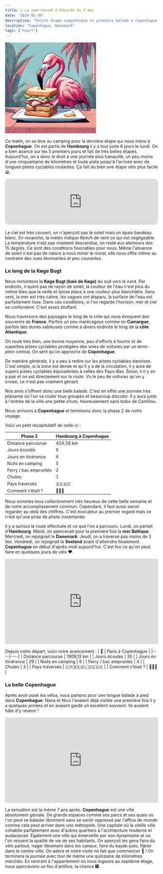 ```yaml
---
title: 🥪 Le smørrebrød d'Eduardo du 4 mai
date: "2024-05-04"
description: "Petite étape sympathique et première balade à Copenhague !"
location: "Copenhague, Danemark"
tags: ["heart"]
---
```


![Smorrebrod d'Eduardo](../smorrebrod_eduardo.png)

Ce matin, on se lève au camping pour la dernière étape qui nous mène à **Copenhague**. On est partis de **Hambourg** il y a tout juste 6 jours le lundi. On a bien avancé sur les 5 premiers jours et fait de très belles étapes. Aujourd'hui, on a donc le droit à une journée plus tranquille, un peu moins d'une cinquantaine de kilomètres et toute plate jusqu'à l'arrivée avec de longues pistes cyclables roulantes. Ça fait du bien une étape vélo plus facile 😀.

<iframe style="border-radius:12px" src="https://open.spotify.com/embed/track/0wtHjEAzLYYyGuk2WtpGwS?utm_source=generator" width="100%" height="152" frameBorder="0" allow="autoplay; clipboard-write; encrypted-media; picture-in-picture" loading="lazy"></iframe>

Le ciel est très couvert, on n'aperçoit pas le soleil mais un épais bandeau blanc. En revanche, la météo indique 6km/h de vent ce qui est négligeable. La température n'est pas vraiment descendue, on reste aux alentours des 15 degrés. Ce sont des conditions favorables pour nous. Même l'absence de soleil n'est pas de nature à nous miner le moral, elle nous offre même au contraire des vues étonnantes et peu courantes.

### Le long de la Køge Bugt

Nous remontons la **Køge Bugt (baie de Køge)** du sud vers le nord. Par endroits, n'ayant pas de rayon de soleil, la couleur de l'eau n'est plus du même bleu que la veille et laisse place à une couleur plus blanchâtre. Sans vent, la mer est très calme, les vagues ont disparu, la surface de l'eau est parfaitement lisse. Dans ces conditions, si l'on regarde l'horizon, mer et ciel se confondent. C'est assez bluffant.

Nous traversons des paysages le long de la côte qui nous évoquent des souvenirs de **France**. Parfois un peu marécageux comme en **Camargue**, parfois des dunes sableuses comme à divers endroits le long de la **côte Atlantique**.

On roule très bien, une bonne moyenne, peu d'efforts à fournir et de superbes pistes cyclables protégées des voies de voitures par un terre-plein central. On sent qu'on approche de **Copenhague**.

De manière générale, il y a peu à redire sur les pistes cyclables danoises. C'est simple, si la zone est dense et qu'il y a de la circulation, il y aura de supers pistes cyclables équivalentes à celles des Pays-Bas. Sinon, il n'y en a pas et on est directement sur la route. Vu le peu de voitures qu'on y croise, ce n'est pas vraiment gênant.

Nos amis s'offrent donc une belle balade. C'est en effet une journée très plaisante où l'on va rouler tous groupés et beaucoup discuter. Il y aura juste à l'entrée de la ville une petite chute, heureusement sans bobo de Camillou.

Nous arrivons à **Copenhague** et terminons donc la phase 2 de notre voyage.

Voici un petit récapitulatif de celle-ci :

| Phase 2 | Hambourg à Copenhague |
|----|----|
| Distance parcourue | 424,56 km  |
| Jours écoulés   |  6  |
| Jours en itinérance  |  6  |
| Nuits en camping  |  5  |
| Ferry / bac empruntés  | 2  |
| Chutes   |  1  |
| Pays traversés  | 🇩🇪🇩🇰  |
| Comment c’était ?  | 🥰😍🤩   |

Nous sommes tous collectivement très heureux de cette belle semaine et de notre accomplissement commun. Cependant, il faut aussi savoir regarder au-delà des chiffres. C'est évocateur au premier regard mais ce n'est qu'une prise de photo instantanée. 

Il y a surtout la route effectuée et ce que l'on a parcouru. Lundi, on partait d'**Hambourg**. Mardi, on apercevait pour la première fois la **mer Baltique**. Mercredi, on rejoignait le **Danemark**. Jeudi, on a traversé pas moins de 3 îles. Vendredi, on rejoignait le **Seeland** avant d'atteindre finalement **Copenhague** en début d'après-midi aujourd'hui. C'est fou ce qu'on peut faire en quelques jours de vélo ❤️.

<div style="width: 100%; height: 0; position: relative; padding-bottom: 56%;"><iframe src="https://giphy.com/embed/12GP2pkws57gd2" style="top: 0; left: 0; width: 100%; height: 100%; position: absolute; border: 0;" allowfullscreen scrolling="no" allow="encrypted-media;" class="giphy-embed"></iframe></div>

Depuis notre départ, voici notre avancement : 
| 🦩 | Paris à Copenhague |
|----|----|
| Distance parcourue | 1909,13 km  |
| Jours écoulés   |  35  |
| Jours en itinérance  |  29 |
| Nuits en camping  |  9  |
| Ferry / bac empruntés  | 4  |
| Chutes   |  3  |
| Pays traversés  | 🇨🇵🇧🇪🇳🇱🇩🇪🇩🇰 |
| Comment c’était ?  | 🥰😍🤩   |

 ### La belle Copenhague
 
Après avoir posé les vélos, nous partons pour une longue balade à pied dans **Copenhague**. Nana et Nico l'avaient déjà visitée une première fois il y a quelques années et en avaient gardé un excellent souvenir. Ils avaient hâte d'y revenir !

<div style="width: 100%; height: 0; position: relative; padding-bottom: 56%;"><iframe src="https://giphy.com/embed/MQ4bWOjn8C9tT2dzIb" style="top: 0; left: 0; width: 100%; height: 100%; position: absolute; border: 0;" allowfullscreen scrolling="no" allow="encrypted-media;" class="giphy-embed"></iframe></div>

La sensation est la même 7 ans après. **Copenhague** est une ville absolument géniale. De grands espaces comme ses parcs et ses quais où l'on peut se balader librement sans se sentir oppressé par l'afflux de monde comme cela peut arriver dans une métropole. Une capitale où la vieille ville cohabite parfaitement avec d'autres quartiers à l'architecture moderne et audacieuse. Également une ville qui émerveille par son dynamisme et où l'on ressent la qualité de vie de ses habitants. On aperçoit les gens faire du vélo partout, nager librement dans les canaux, faire du kayak-polo, flâner dans le centre-ville. On adore et notre visite ne fait que commencer 🥰 ! On terminera la journée avec tout de même une quinzaine de kilomètres marchés. En rentrant à l'appartement où nous logeons au septième étage, nous apercevons un feu d'artifice, la chance 🎆.
